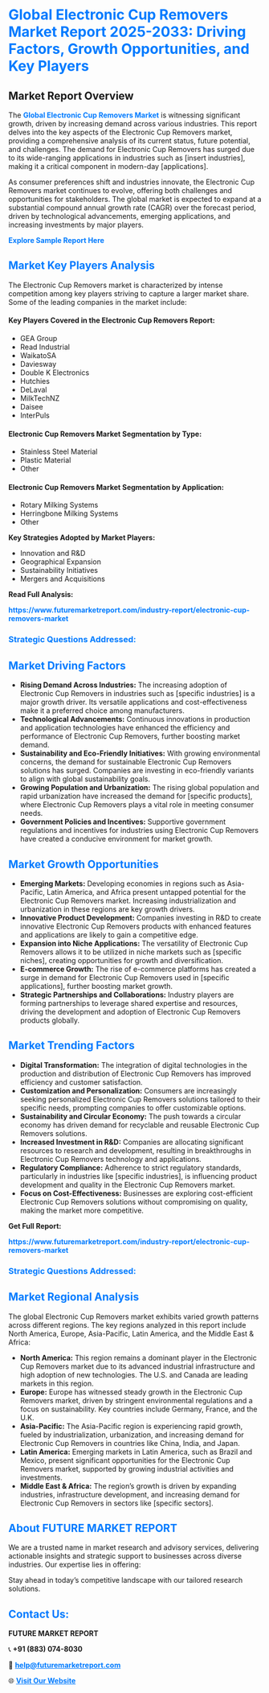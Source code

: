 <h1 style="color: #007BFF;">Global Electronic Cup Removers Market Report 2025-2033: Driving Factors, Growth Opportunities, and Key Players</h1>

<section id="overview">
<h2>Market Report Overview</h2>
<p>The <a href="https://www.futuremarketreport.com/industry-report/electronic-cup-removers-market" style="color: #007BFF; text-decoration: none;"><strong>Global Electronic Cup Removers Market</strong></a> is witnessing significant growth, driven by increasing demand across various industries. This report delves into the key aspects of the Electronic Cup Removers market, providing a comprehensive analysis of its current status, future potential, and challenges. The demand for Electronic Cup Removers has surged due to its wide-ranging applications in industries such as [insert industries], making it a critical component in modern-day [applications].</p>
<p>As consumer preferences shift and industries innovate, the Electronic Cup Removers market continues to evolve, offering both challenges and opportunities for stakeholders. The global market is expected to expand at a substantial compound annual growth rate (CAGR) over the forecast period, driven by technological advancements, emerging applications, and increasing investments by major players.</p>
</section>

<section id="overview">
<p><a href="https://www.futuremarketreport.com/request-sample/reportId=82196" style="color: #007BFF; text-decoration: none;"><strong>Explore Sample Report Here</strong></a></p>
</section>

<section id="key-players">
<h2 style="color: #007BFF;">Market Key Players Analysis</h2>
<p>The Electronic Cup Removers market is characterized by intense competition among key players striving to capture a larger market share. Some of the leading companies in the market include:</p>
<h4>Key Players Covered in the Electronic Cup Removers Report:</h4>
<ul><li>GEA Group</li><li>Read Industrial</li><li>WaikatoSA</li><li>Daviesway</li><li>Double K Electronics</li><li>Hutchies</li><li>DeLaval</li><li>MilkTechNZ</li><li>Daisee</li><li>InterPuls</li></ul>
<h4>Electronic Cup Removers Market Segmentation by Type:</h4>
<ul><li>Stainless Steel Material</li><li>Plastic Material</li><li>Other</li></ul>

<h4>Electronic Cup Removers Market Segmentation by Application:</h4>
<ul><li>Rotary Milking Systems</li><li>Herringbone Milking Systems</li><li>Other</li></ul>
<p><strong>Key Strategies Adopted by Market Players:</strong></p>
<ul>
<li>Innovation and R&D</li>
<li>Geographical Expansion</li>
<li>Sustainability Initiatives</li>
<li>Mergers and Acquisitions</li>
</ul>
</section>

<section>
<p><strong>Read Full Analysis: </strong></p><a href="https://www.futuremarketreport.com/industry-report/electronic-cup-removers-market" style="color: #007BFF; text-decoration: none;"><strong>https://www.futuremarketreport.com/industry-report/electronic-cup-removers-market</strong></a>
<h3 style="color: #007BFF;">Strategic Questions Addressed:</h3>
</section>

<section id="driving-factors">
<h2 style="color: #007BFF;">Market Driving Factors</h2>
<ul>
<li><strong>Rising Demand Across Industries:</strong> The increasing adoption of Electronic Cup Removers in industries such as [specific industries] is a major growth driver. Its versatile applications and cost-effectiveness make it a preferred choice among manufacturers.</li>
<li><strong>Technological Advancements:</strong> Continuous innovations in production and application technologies have enhanced the efficiency and performance of Electronic Cup Removers, further boosting market demand.</li>
<li><strong>Sustainability and Eco-Friendly Initiatives:</strong> With growing environmental concerns, the demand for sustainable Electronic Cup Removers solutions has surged. Companies are investing in eco-friendly variants to align with global sustainability goals.</li>
<li><strong>Growing Population and Urbanization:</strong> The rising global population and rapid urbanization have increased the demand for [specific products], where Electronic Cup Removers plays a vital role in meeting consumer needs.</li>
<li><strong>Government Policies and Incentives:</strong> Supportive government regulations and incentives for industries using Electronic Cup Removers have created a conducive environment for market growth.</li>
</ul>
</section>

<section id="growth-opportunities">
<h2 style="color: #007BFF;">Market Growth Opportunities</h2>
<ul>
<li><strong>Emerging Markets:</strong> Developing economies in regions such as Asia-Pacific, Latin America, and Africa present untapped potential for the Electronic Cup Removers market. Increasing industrialization and urbanization in these regions are key growth drivers.</li>
<li><strong>Innovative Product Development:</strong> Companies investing in R&D to create innovative Electronic Cup Removers products with enhanced features and applications are likely to gain a competitive edge.</li>
<li><strong>Expansion into Niche Applications:</strong> The versatility of Electronic Cup Removers allows it to be utilized in niche markets such as [specific niches], creating opportunities for growth and diversification.</li>
<li><strong>E-commerce Growth:</strong> The rise of e-commerce platforms has created a surge in demand for Electronic Cup Removers used in [specific applications], further boosting market growth.</li>
<li><strong>Strategic Partnerships and Collaborations:</strong> Industry players are forming partnerships to leverage shared expertise and resources, driving the development and adoption of Electronic Cup Removers products globally.</li>
</ul>
</section>

<section id="trending-factors">
<h2 style="color: #007BFF;">Market Trending Factors</h2>
<ul>
<li><strong>Digital Transformation:</strong> The integration of digital technologies in the production and distribution of Electronic Cup Removers has improved efficiency and customer satisfaction.</li>
<li><strong>Customization and Personalization:</strong> Consumers are increasingly seeking personalized Electronic Cup Removers solutions tailored to their specific needs, prompting companies to offer customizable options.</li>
<li><strong>Sustainability and Circular Economy:</strong> The push towards a circular economy has driven demand for recyclable and reusable Electronic Cup Removers solutions.</li>
<li><strong>Increased Investment in R&D:</strong> Companies are allocating significant resources to research and development, resulting in breakthroughs in Electronic Cup Removers technology and applications.</li>
<li><strong>Regulatory Compliance:</strong> Adherence to strict regulatory standards, particularly in industries like [specific industries], is influencing product development and quality in the Electronic Cup Removers market.</li>
<li><strong>Focus on Cost-Effectiveness:</strong> Businesses are exploring cost-efficient Electronic Cup Removers solutions without compromising on quality, making the market more competitive.</li>
</ul>
</section>

<section>
<p><strong>Get Full Report: </strong></p><a href="https://www.futuremarketreport.com/industry-report/electronic-cup-removers-market" style="color: #007BFF; text-decoration: none;"><strong>https://www.futuremarketreport.com/industry-report/electronic-cup-removers-market</strong></a>
<h3 style="color: #007BFF;">Strategic Questions Addressed:</h3>
</section>


<section id="regional-analysis">
<h2 style="color: #007BFF;">Market Regional Analysis</h2>
<p>The global Electronic Cup Removers market exhibits varied growth patterns across different regions. The key regions analyzed in this report include North America, Europe, Asia-Pacific, Latin America, and the Middle East & Africa:</p>
<ul>
<li><strong>North America:</strong> This region remains a dominant player in the Electronic Cup Removers market due to its advanced industrial infrastructure and high adoption of new technologies. The U.S. and Canada are leading markets in this region.</li>
<li><strong>Europe:</strong> Europe has witnessed steady growth in the Electronic Cup Removers market, driven by stringent environmental regulations and a focus on sustainability. Key countries include Germany, France, and the U.K.</li>
<li><strong>Asia-Pacific:</strong> The Asia-Pacific region is experiencing rapid growth, fueled by industrialization, urbanization, and increasing demand for Electronic Cup Removers in countries like China, India, and Japan.</li>
<li><strong>Latin America:</strong> Emerging markets in Latin America, such as Brazil and Mexico, present significant opportunities for the Electronic Cup Removers market, supported by growing industrial activities and investments.</li>
<li><strong>Middle East & Africa:</strong> The region’s growth is driven by expanding industries, infrastructure development, and increasing demand for Electronic Cup Removers in sectors like [specific sectors].</li>
</ul>
</section>

<footer>
<h2 style="color: #007BFF;">About FUTURE MARKET REPORT</h2>
<p>We are a trusted name in market research and advisory services, delivering actionable insights and strategic support to businesses across diverse industries. Our expertise lies in offering:</p>

<p>Stay ahead in today’s competitive landscape with our tailored research solutions.</p>

<h2 style="color: #007BFF;">Contact Us:</h2>
<p><strong>FUTURE MARKET REPORT</strong></p>
<p>📞 <strong>+91 (883) 074-8030</strong></p>
<p>📧 <strong><a href="mailto:help@futuremarketreport.com" style="color: #007BFF;">help@futuremarketreport.com</a></strong></p>
<p>🌐 <strong><a href="https://www.futuremarketreport.com/" style="color: #007BFF;">Visit Our Website</a></strong></p>
</footer>